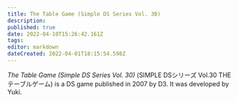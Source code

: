 ```yaml
---
title: The Table Game (Simple DS Series Vol. 30)
description: 
published: true
date: 2022-04-10T15:26:42.161Z
tags: 
editor: markdown
dateCreated: 2022-04-01T18:15:54.598Z
---
```


_The Table Game (Simple DS Series Vol. 30)_ (<span lang='ja'>SIMPLE DSシリーズ Vol.30 THE テーブルゲーム</span>) is a DS game published in 2007 by D3.
It was developed by Yuki.

